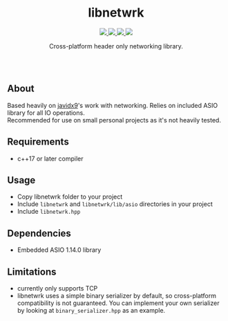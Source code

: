 <div align="center">
  <h1>libnetwrk</h1>
    <p>
    <a href="#">
      <img src="https://img.shields.io/github/actions/workflow/status/dvsku/libnetwrk/build.yml?branch=main"/>
    </a>
    <a href="#">
      <img src="https://img.shields.io/github/actions/workflow/status/dvsku/libnetwrk/tests.yml?branch=main&label=tests"/>
    </a>
    <a href="#">
      <img src="https://img.shields.io/github/downloads/dvsku/libnetwrk/total"/>
    </a>
     <a href="#">
      <img src="https://img.shields.io/github/license/dvsku/libnetwrk"/>
    </a>
  </p>
  <p>
    Cross-platform header only networking library.
  </p>
</div></br></br>

## About
Based heavily on <a href="https://www.youtube.com/@javidx9">javidx9</a>'s work with networking. Relies on included ASIO library for all IO operations. <br/> Recommended for use on small personal projects as it's not heavily tested.

## Requirements
- c++17 or later compiler

## Usage
- Copy libnetwrk folder to your project
- Include ``libnetwrk`` and ``libnetwrk/lib/asio`` directories in your project
- Include ``libnetwrk.hpp``

## Dependencies
- Embedded ASIO 1.14.0 library

## Limitations
- currently only supports TCP
- libnetwrk uses a simple binary serializer by default, so cross-platform compatibility is not guaranteed. You can implement your own serializer by looking at ``binary_serializer.hpp`` as an example.
